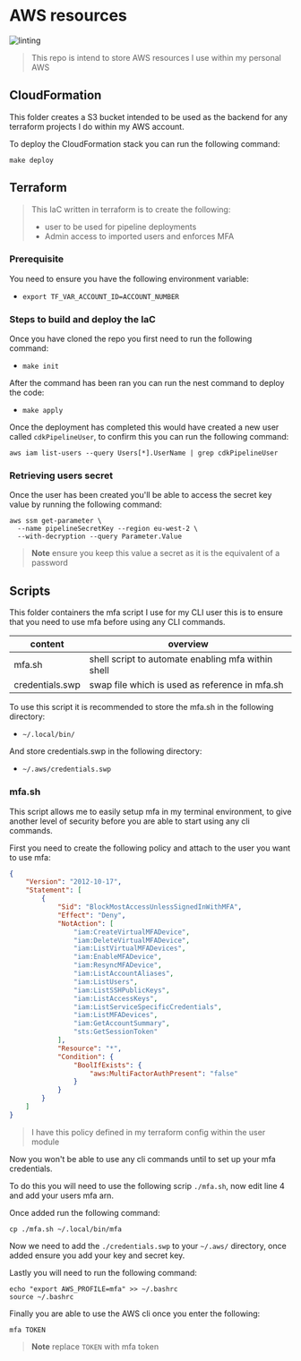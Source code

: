 # AWS resources

![linting](https://github.com/nathanberry97/awsResources/actions/workflows/lintingPipeline.yaml/badge.svg)

> This repo is intend to store AWS resources I use within my personal AWS

## CloudFormation

This folder creates a S3 bucket intended to be used as the backend for any
terraform projects I do within my AWS account.

To deploy the CloudFormation stack you can run the following command:

```shell
make deploy
```

## Terraform

> This IaC written in terraform is to create the following:
>
> -   user to be used for pipeline deployments
> -   Admin access to imported users and enforces MFA

### Prerequisite

You need to ensure you have the following environment variable:

-   `export TF_VAR_ACCOUNT_ID=ACCOUNT_NUMBER`

### Steps to build and deploy the IaC

Once you have cloned the repo you first need to run the following command:

-   `make init`

After the command has been ran you can run the nest command to deploy the code:

-   `make apply`

Once the deployment has completed this would have created a new user called
`cdkPipelineUser`, to confirm this you can run the following command:

```shell
aws iam list-users --query Users[*].UserName | grep cdkPipelineUser
```

### Retrieving users secret

Once the user has been created you'll be able to access the secret key value
by running the following command:

```shell
aws ssm get-parameter \
  --name pipelineSecretKey --region eu-west-2 \
  --with-decryption --query Parameter.Value
```

> **Note** ensure you keep this value a secret as it is the equivalent of a password

## Scripts

This folder containers the mfa script I use for my CLI user this is to ensure
that you need to use mfa before using any CLI commands.

| content         | overview                                           |
| --------------- | -------------------------------------------------- |
| mfa.sh          | shell script to automate enabling mfa within shell |
| credentials.swp | swap file which is used as reference in mfa.sh     |

To use this script it is recommended to store the mfa.sh in the following
directory:

-   `~/.local/bin/`

And store credentials.swp in the following directory:

-   `~/.aws/credentials.swp`

### mfa.sh

This script allows me to easily setup mfa in my terminal environment, to give
another level of security before you are able to start using any cli commands.

First you need to create the following policy and attach to the user you want to
use mfa:

```json
{
    "Version": "2012-10-17",
    "Statement": [
        {
            "Sid": "BlockMostAccessUnlessSignedInWithMFA",
            "Effect": "Deny",
            "NotAction": [
                "iam:CreateVirtualMFADevice",
                "iam:DeleteVirtualMFADevice",
                "iam:ListVirtualMFADevices",
                "iam:EnableMFADevice",
                "iam:ResyncMFADevice",
                "iam:ListAccountAliases",
                "iam:ListUsers",
                "iam:ListSSHPublicKeys",
                "iam:ListAccessKeys",
                "iam:ListServiceSpecificCredentials",
                "iam:ListMFADevices",
                "iam:GetAccountSummary",
                "sts:GetSessionToken"
            ],
            "Resource": "*",
            "Condition": {
                "BoolIfExists": {
                    "aws:MultiFactorAuthPresent": "false"
                }
            }
        }
    ]
}
```

> I have this policy defined in my terraform config within the user module

Now you won't be able to use any cli commands until to set up your mfa credentials.

To do this you will need to use the following scrip `./mfa.sh`, now edit line 4
and add your users mfa arn.

Once added run the following command:

```shell
cp ./mfa.sh ~/.local/bin/mfa
```

Now we need to add the `./credentials.swp` to your `~/.aws/` directory, once added
ensure you add your key and secret key.

Lastly you will need to run the following command:

```shell
echo "export AWS_PROFILE=mfa" >> ~/.bashrc
source ~/.bashrc
```

Finally you are able to use the AWS cli once you enter the following:

```shell
mfa TOKEN
```

> **Note** replace `TOKEN` with mfa token
